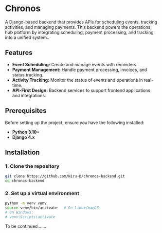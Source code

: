 # Chronos

A Django-based backend that provides APIs for scheduling events, tracking activities, and managing payments. This backend powers the operations hub platform by integrating scheduling, payment processing, and tracking into a unified system..

## Features

- **Event Scheduling:** Create and manage events with reminders.
- **Payment Management:** Handle payment processing, invoices, and status tracking.
- **Activity Tracking:** Monitor the status of events and operations in real-time.
- **API-First Design:** Backend services to support frontend applications and integrations.

## Prerequisites

Before setting up the project, ensure you have the following installed:

- **Python 3.10+**
- **Django 4.x**

## Installation

### 1. Clone the repository

```bash
git clone https://github.com/Niru-D/chronos-backend.git
cd chronos-backend
```

### 2. Set up a virtual environment

```bash
python -m venv venv
source venv/bin/activate   # On Linux/macOS
# On Windows:
# venv\Scripts\activate
```

To be continued.......
